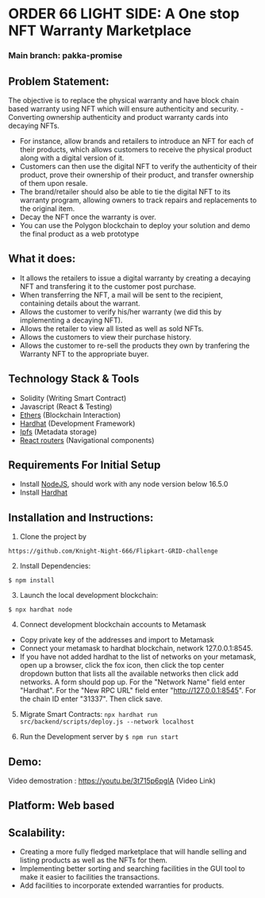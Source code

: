 # ORDER 66 LIGHT SIDE: A One stop NFT Warranty Marketplace
### Main branch: **pakka-promise**

## Problem Statement:

The objective is to replace the physical warranty and have block chain based warranty using NFT which will ensure
authenticity and security.
-Converting ownership authenticity and product warranty cards into decaying NFTs.
- For instance, allow brands and retailers to introduce an NFT for each of their products, which allows
customers to receive the physical product along with a digital version of it.
- Customers can then use the digital NFT to verify the authenticity of their product, prove their ownership of
their product, and transfer ownership of them upon resale.
- The brand/retailer should also be able to tie the digital NFT to its warranty program, allowing owners to track
repairs and replacements to the original item.
- Decay the NFT once the warranty is over.
- You can use the Polygon blockchain to deploy your solution and demo the final product as a web prototype



## What it does:
- It allows the retailers to issue a digital warranty by creating a decaying NFT and transfering it to the customer post purchase.
- When transferring the NFT, a mail will be sent to the recipient, containing details about the warrant.
- Allows the customer to verify his/her warranty (we did this by implementing a decaying NFT).
- Allows the retailer to view all listed as well as sold NFTs.
- Allows the customers to view their purchase history.
- Allows the customer to re-sell the products they own by tranfering the Warranty NFT to the appropriate buyer.

## Technology Stack & Tools

- Solidity (Writing Smart Contract)
- Javascript (React & Testing)
- [Ethers](https://docs.ethers.io/v5/) (Blockchain Interaction)
- [Hardhat](https://hardhat.org/) (Development Framework)
- [Ipfs](https://ipfs.io/) (Metadata storage)
- [React routers](https://v5.reactrouter.com/) (Navigational components)

## Requirements For Initial Setup
- Install [NodeJS](https://nodejs.org/en/), should work with any node version below 16.5.0
- Install [Hardhat](https://hardhat.org/)

## Installation and Instructions:

1. Clone the project by
```
https://github.com/Knight-Night-666/Flipkart-GRID-challenge 
```
2. Install Dependencies:
```
$ npm install
```
3. Launch the local development blockchain:
  ```
  $ npx hardhat node
  ```
4. Connect development blockchain accounts to Metamask
- Copy private key of the addresses and import to Metamask
- Connect your metamask to hardhat blockchain, network 127.0.0.1:8545.
- If you have not added hardhat to the list of networks on your metamask, open up a browser, click the fox icon, then click the top center dropdown button that lists all the available networks then click add networks. A form should pop up. For the "Network Name" field enter "Hardhat". For the "New RPC URL" field enter "http://127.0.0.1:8545". For the chain ID enter "31337". Then click save.

5. Migrate Smart Contracts:
`npx hardhat run src/backend/scripts/deploy.js --network localhost`

6. Run the Development server by
`$ npm run start`

## Demo:

Video demostration : https://youtu.be/3t715p6pglA (Video Link) 

## Platform: Web based

## Scalability:
- Creating a more fully fledged marketplace that will handle selling and listing 
products as well as the NFTs for them.
- Implementing better sorting and searching facilities in the GUI tool to make it easier to facilities the transactions.
- Add facilities to incorporate extended warranties for products.
